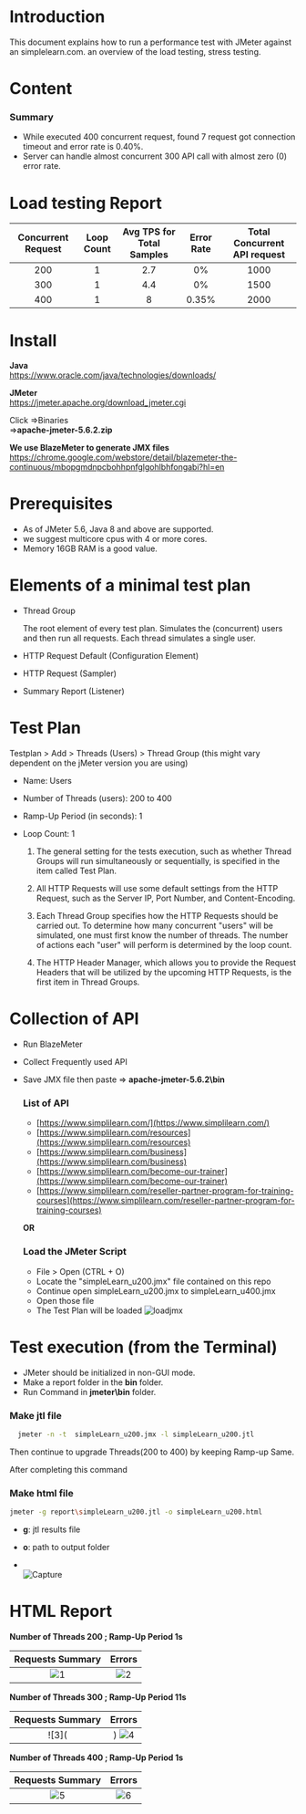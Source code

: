 # Introduction

This document explains how to run a performance test with JMeter against an simplelearn.com. an overview of the load testing, stress testing.
# Content
### Summary
- While executed 400 concurrent request, found  7 request got connection timeout and error rate is 0.40%.
- Server can handle almost concurrent 300 API call with almost zero (0) error rate.

# Load testing Report

| Concurrent Request  | Loop Count | Avg TPS for Total Samples  | Error Rate | Total Concurrent API request |
|               :---: |      :---: |                      :---: |                        :---: |      :---: |
| 200  | 1  | 2.7  | 0%      | 1000   |
| 300  | 1  |  4.4     | 0%      | 1500   |
| 400  | 1  |  8    | 0.35%   | 2000   |


# Install

**Java**  
https://www.oracle.com/java/technologies/downloads/

**JMeter**  
https://jmeter.apache.org/download_jmeter.cgi  

Click =>Binaries    
=>**apache-jmeter-5.6.2.zip**

**We use BlazeMeter to generate JMX files**    
https://chrome.google.com/webstore/detail/blazemeter-the-continuous/mbopgmdnpcbohhpnfglgohlbhfongabi?hl=en

# Prerequisites
- As of JMeter 5.6, Java 8 and above are supported.
- we suggest  multicore cpus with 4 or more cores.
- Memory 16GB RAM is a good value.


# Elements of a minimal test plan
- Thread Group

    The root element of every test plan. Simulates the (concurrent) users and then run all requests. Each thread simulates a single user.

- HTTP Request Default (Configuration Element)

- HTTP Request (Sampler)

- Summary Report (Listener)

# Test Plan

Testplan > Add > Threads (Users) > Thread Group (this might vary dependent on the jMeter version you are using)

- Name: Users
- Number of Threads (users): 200 to 400
- Ramp-Up Period (in seconds): 1
- Loop Count: 1

  1) The general setting for the tests execution, such as whether Thread Groups will run simultaneously or sequentially, is specified in the item called Test Plan.

  2) All HTTP Requests will use some default settings from the HTTP Request, such as the Server IP, Port Number, and Content-Encoding.

  3) Each Thread Group specifies how the HTTP Requests should be carried out. To determine how many concurrent "users" will be simulated, one must first know the number of threads. The number of actions each "user" will perform is determined by the loop count.

  4) The HTTP Header Manager, which allows you to provide the Request Headers that will be utilized by the upcoming HTTP Requests, is the first item in Thread Groups.

# Collection of API

- Run BlazeMeter  
- Collect Frequently used API  
- Save JMX file then paste => **apache-jmeter-5.6.2\bin**

    ### List of API 

    - [https://www.simplilearn.com/](https://www.simplilearn.com/)
    - [https://www.simplilearn.com/resources](https://www.simplilearn.com/resources)
    - [https://www.simplilearn.com/business](https://www.simplilearn.com/business)
    - [https://www.simplilearn.com/become-our-trainer](https://www.simplilearn.com/become-our-trainer)
    - [https://www.simplilearn.com/reseller-partner-program-for-training-courses](https://www.simplilearn.com/reseller-partner-program-for-training-courses)

   **OR**
    
  ### Load the JMeter Script 
   - File > Open (CTRL + O)
   - Locate the "simpleLearn_u200.jmx" file contained on this repo
   - Continue open simpleLearn_u200.jmx to simpleLearn_u400.jmx
   - Open those file
   - The Test Plan will be loaded
![loadjmx](https:)


# Test execution (from the Terminal)
 
- JMeter should be initialized in non-GUI mode.
- Make a report folder in the **bin** folder.  
- Run Command in __jmeter\bin__ folder.

 ### Make jtl file

```bash
  jmeter -n -t  simpleLearn_u200.jmx -l simpleLearn_u200.jtl
```      
  Then continue to upgrade Threads(200 to 400) by keeping Ramp-up Same.   

After completing this command  
   ### Make html file   
  
  ```bash
  jmeter -g report\simpleLearn_u200.jtl -o simpleLearn_u200.html
```
  - **g**: jtl results file

  - **o**: path to output folder
  - \
    ![Capture](https:)  

# HTML Report

**Number of Threads 200 ; Ramp-Up Period 1s**

Requests Summary             |  Errors
:-------------------------:|:-------------------------:
![1](https://)  |  ![2](https:)

**Number of Threads 300 ; Ramp-Up Period 11s**
   
Requests Summary             |  Errors
:-------------------------:|:-------------------------:
![3]( | ) ![4](https:)

**Number of Threads 400 ; Ramp-Up Period 1s**
   
Requests Summary             |  Errors
:-------------------------:|:-------------------------:
![5](https:/)  |  ![6]()
